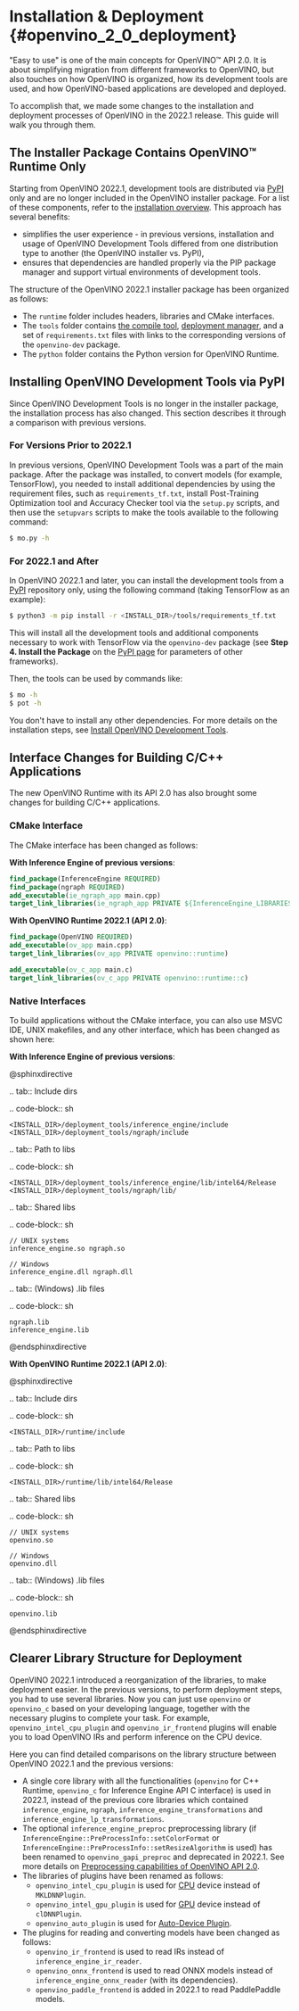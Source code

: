 # Installation & Deployment {#openvino_2_0_deployment}

"Easy to use" is one of the main concepts for OpenVINO™ API 2.0. It is about simplifying migration from different frameworks to OpenVINO, but also touches on how OpenVINO is organized, how its development tools are used, and how OpenVINO-based applications are developed and deployed.

To accomplish that, we made some changes to the installation and deployment processes of OpenVINO in the 2022.1 release. This guide will walk you through them.

## The Installer Package Contains OpenVINO™ Runtime Only

Starting from OpenVINO 2022.1, development tools are distributed via [PyPI](https://pypi.org/project/openvino-dev/) only and are no longer included in the OpenVINO installer package. For a list of these components, refer to the [installation overview](../../../install_guides/installing-openvino-overview.md). This approach has several benefits:

* simplifies the user experience - in previous versions, installation and usage of OpenVINO Development Tools differed from one distribution type to another (the OpenVINO installer vs. PyPI), 
* ensures that dependencies are handled properly via the PIP package manager and support virtual environments of development tools.

The structure of the OpenVINO 2022.1 installer package has been organized as follows:

- The `runtime` folder includes headers, libraries and CMake interfaces.
- The `tools` folder contains [the compile tool](../../../tools/compile_tool/README.md), [deployment manager](../../install_guides/deployment-manager-tool.md), and a set of `requirements.txt` files with links to the corresponding versions of the `openvino-dev` package.
- The `python` folder contains the Python version for OpenVINO Runtime.

## Installing OpenVINO Development Tools via PyPI

Since OpenVINO Development Tools is no longer in the installer package, the installation process has also changed. This section describes it through a comparison with previous versions.

### For Versions Prior to 2022.1

In previous versions, OpenVINO Development Tools was a part of the main package. After the package was installed, to convert models (for example, TensorFlow), you needed to install additional dependencies by using the requirement files, such as `requirements_tf.txt`, install Post-Training Optimization tool and Accuracy Checker tool via the `setup.py` scripts, and then use the `setupvars` scripts to make the tools available to the following command:

```sh
$ mo.py -h
```

### For 2022.1 and After

In OpenVINO 2022.1 and later, you can install the development tools from a [PyPI](https://pypi.org/project/openvino-dev/) repository only, using the following command (taking TensorFlow as an example):

```sh
$ python3 -m pip install -r <INSTALL_DIR>/tools/requirements_tf.txt 
```

This will install all the development tools and additional components necessary to work with TensorFlow via the `openvino-dev` package (see **Step 4. Install the Package** on the [PyPI page](https://pypi.org/project/openvino-dev/) for parameters of other frameworks).

Then, the tools can be used by commands like:

```sh
$ mo -h
$ pot -h
```

You don't have to install any other dependencies. For more details on the installation steps, see [Install OpenVINO Development Tools](../../install_guides/installing-model-dev-tools.md).

## Interface Changes for Building C/C++ Applications

The new OpenVINO Runtime with its API 2.0 has also brought some changes for building C/C++ applications.

### CMake Interface

The CMake interface has been changed as follows:

**With Inference Engine of previous versions**:

```cmake
find_package(InferenceEngine REQUIRED)
find_package(ngraph REQUIRED)
add_executable(ie_ngraph_app main.cpp)
target_link_libraries(ie_ngraph_app PRIVATE ${InferenceEngine_LIBRARIES} ${NGRAPH_LIBRARIES})
```

**With OpenVINO Runtime 2022.1 (API 2.0)**:

```cmake
find_package(OpenVINO REQUIRED)
add_executable(ov_app main.cpp)
target_link_libraries(ov_app PRIVATE openvino::runtime)

add_executable(ov_c_app main.c)
target_link_libraries(ov_c_app PRIVATE openvino::runtime::c)
```

### Native Interfaces

To build applications without the CMake interface, you can also use MSVC IDE, UNIX makefiles, and any other interface, which has been changed as shown here:

**With Inference Engine of previous versions**:

@sphinxdirective

.. tab:: Include dirs

  .. code-block:: sh
    
    <INSTALL_DIR>/deployment_tools/inference_engine/include
    <INSTALL_DIR>/deployment_tools/ngraph/include

.. tab:: Path to libs

  .. code-block:: sh

    <INSTALL_DIR>/deployment_tools/inference_engine/lib/intel64/Release
    <INSTALL_DIR>/deployment_tools/ngraph/lib/

.. tab:: Shared libs

  .. code-block:: sh

    // UNIX systems
    inference_engine.so ngraph.so

    // Windows
    inference_engine.dll ngraph.dll

.. tab:: (Windows) .lib files

  .. code-block:: sh
  
    ngraph.lib
    inference_engine.lib

@endsphinxdirective

**With OpenVINO Runtime 2022.1 (API 2.0)**:

@sphinxdirective

.. tab:: Include dirs

  .. code-block:: sh

    <INSTALL_DIR>/runtime/include

.. tab:: Path to libs

  .. code-block:: sh

    <INSTALL_DIR>/runtime/lib/intel64/Release

.. tab:: Shared libs

  .. code-block:: sh

    // UNIX systems
    openvino.so

    // Windows
    openvino.dll

.. tab:: (Windows) .lib files

  .. code-block:: sh

    openvino.lib

@endsphinxdirective

## Clearer Library Structure for Deployment

OpenVINO 2022.1 introduced a reorganization of the libraries, to make deployment easier. In the previous versions, to perform deployment steps, you had to use several libraries. Now you can just use `openvino` or `openvino_c` based on your developing language, together with the necessary plugins to complete your task. For example, `openvino_intel_cpu_plugin` and `openvino_ir_frontend` plugins will enable you to load OpenVINO IRs and perform inference on the CPU device.

Here you can find detailed comparisons on the library structure between OpenVINO 2022.1 and the previous versions:

* A single core library with all the functionalities (`openvino` for C++ Runtime, `openvino_c` for Inference Engine API C interface) is used in 2022.1, instead of the previous core libraries which contained `inference_engine`, `ngraph`, `inference_engine_transformations` and `inference_engine_lp_transformations`.
* The optional `inference_engine_preproc` preprocessing library (if `InferenceEngine::PreProcessInfo::setColorFormat` or `InferenceEngine::PreProcessInfo::setResizeAlgorithm` is used) has been renamed to `openvino_gapi_preproc` and deprecated in 2022.1. See more details on [Preprocessing capabilities of OpenVINO API 2.0](preprocessing.md).
* The libraries of plugins have been renamed as follows:
   * `openvino_intel_cpu_plugin` is used for [CPU](../supported_plugins/CPU.md) device instead of `MKLDNNPlugin`.
   * `openvino_intel_gpu_plugin` is used for [GPU](../supported_plugins/GPU.md) device instead of `clDNNPlugin`.
   * `openvino_auto_plugin` is used for [Auto-Device Plugin](../auto_device_selection.md).
* The plugins for reading and converting models have been changed as follows:
   * `openvino_ir_frontend` is used to read IRs instead of `inference_engine_ir_reader`.
   * `openvino_onnx_frontend` is used to read ONNX models instead of `inference_engine_onnx_reader` (with its dependencies). 
   * `openvino_paddle_frontend` is added in 2022.1 to read PaddlePaddle models.

<!-----
Older versions of OpenVINO had several core libraries and plugin modules:
- Core: `inference_engine`, `ngraph`, `inference_engine_transformations`, `inference_engine_lp_transformations`
- Optional `inference_engine_preproc` preprocessing library (if `InferenceEngine::PreProcessInfo::setColorFormat` or `InferenceEngine::PreProcessInfo::setResizeAlgorithm` are used)
- Plugin libraries:
 - `MKLDNNPlugin` for [CPU](../supported_plugins/CPU.md) device
 - `clDNNPlugin` for [GPU](../supported_plugins/GPU.md) device
 - `MultiDevicePlugin` for [Multi-device execution](../multi_device.md)
 - others
- Plugins to read and convert a model:
 - `inference_engine_ir_reader` to read OpenVINO IR
 - `inference_engine_onnx_reader` (with its dependencies) to read ONNX models
Now, the modularity is more clear:
- A single core library with all the functionality `openvino` for C++ runtime
- `openvino_c` with Inference Engine API C interface
- **Deprecated** Optional `openvino_gapi_preproc` preprocessing library (if `InferenceEngine::PreProcessInfo::setColorFormat` or `InferenceEngine::PreProcessInfo::setResizeAlgorithm` are used)
 - Use [preprocessing capabilities from OpenVINO 2.0](../preprocessing_overview.md)
- Plugin libraries with clear names:
 - `openvino_intel_cpu_plugin`
 - `openvino_intel_gpu_plugin`
 - `openvino_auto_plugin`
 - others
- Plugins to read and convert models:
 - `openvino_ir_frontend` to read OpenVINO IR
 - `openvino_onnx_frontend` to read ONNX models
 - `openvino_paddle_frontend` to read Paddle models
---->